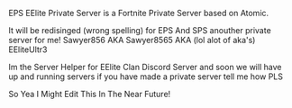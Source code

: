EPS EElite Private Server is a Fortnite Private Server based on Atomic.

It will be redisinged (wrong spelling) for EPS And SPS anouther private server for me! Sawyer856 AKA Sawyer8565 AKA (lol alot of aka's) EEliteUltr3

Im the Server Helper for EElite Clan Discord Server and soon we will have up and running servers if you have made a private server tell me how PLS

So Yea I Might Edit This In The Near Future!
